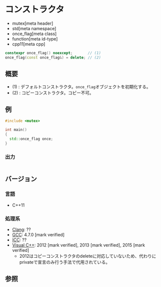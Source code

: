 # コンストラクタ
* mutex[meta header]
* std[meta namespace]
* once_flag[meta class]
* function[meta id-type]
* cpp11[meta cpp]

```cpp
constexpr once_flag() noexcept;       // (1)
once_flag(const once_flag&) = delete; // (2)
```

## 概要
- (1) : デフォルトコンストラクタ。`once_flag`オブジェクトを初期化する。
- (2) : コピーコンストラクタ。コピー不可。


## 例
```cpp example
#include <mutex>

int main()
{
  std::once_flag once;
}
```

### 出力
```
```

## バージョン
### 言語
- C++11

### 処理系
- [Clang](/implementation.md#clang): ??
- [GCC](/implementation.md#gcc): 4.7.0 [mark verified]
- [ICC](/implementation.md#icc): ??
- [Visual C++](/implementation.md#visual_cpp): 2012 [mark verified], 2013 [mark verified], 2015 [mark verified]
    - 2012はコピーコンストラクタのdeleteに対応していないため、代わりにprivateで宣言のみ行う手法で代用されている。


## 参照
